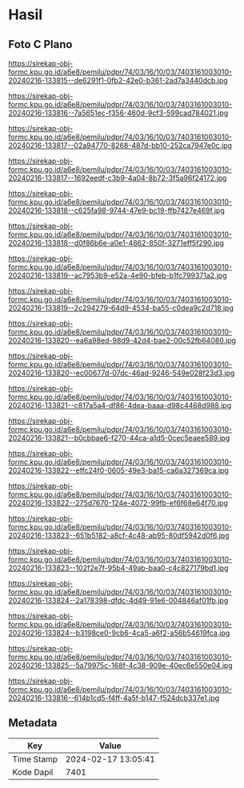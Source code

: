 # Hasil

## Foto C Plano

https://sirekap-obj-formc.kpu.go.id/a6e8/pemilu/pdpr/74/03/16/10/03/7403161003010-20240216-133815--de6291f1-0fb2-42e0-b361-2ad7a3440dcb.jpg

https://sirekap-obj-formc.kpu.go.id/a6e8/pemilu/pdpr/74/03/16/10/03/7403161003010-20240216-133816--7a5651ec-f356-460d-9cf3-599cad784021.jpg

https://sirekap-obj-formc.kpu.go.id/a6e8/pemilu/pdpr/74/03/16/10/03/7403161003010-20240216-133817--02a94770-8268-487d-bb10-252ca7947e0c.jpg

https://sirekap-obj-formc.kpu.go.id/a6e8/pemilu/pdpr/74/03/16/10/03/7403161003010-20240216-133817--1692eedf-c3b9-4a04-8b72-3f5a96f24172.jpg

https://sirekap-obj-formc.kpu.go.id/a6e8/pemilu/pdpr/74/03/16/10/03/7403161003010-20240216-133818--c625fa98-9744-47e9-bc19-ffb7427e469f.jpg

https://sirekap-obj-formc.kpu.go.id/a6e8/pemilu/pdpr/74/03/16/10/03/7403161003010-20240216-133818--d0f86b6e-a0e1-4862-850f-3271eff5f290.jpg

https://sirekap-obj-formc.kpu.go.id/a6e8/pemilu/pdpr/74/03/16/10/03/7403161003010-20240216-133819--ac7953b9-e52a-4e90-bfeb-b1fc799371a2.jpg

https://sirekap-obj-formc.kpu.go.id/a6e8/pemilu/pdpr/74/03/16/10/03/7403161003010-20240216-133819--2c294279-64d9-4534-ba55-c0dea9c2d718.jpg

https://sirekap-obj-formc.kpu.go.id/a6e8/pemilu/pdpr/74/03/16/10/03/7403161003010-20240216-133820--ea6a98ed-98d9-42d4-bae2-00c52fb64080.jpg

https://sirekap-obj-formc.kpu.go.id/a6e8/pemilu/pdpr/74/03/16/10/03/7403161003010-20240216-133820--ec00677d-07dc-46ad-9246-549e028f23d3.jpg

https://sirekap-obj-formc.kpu.go.id/a6e8/pemilu/pdpr/74/03/16/10/03/7403161003010-20240216-133821--c817a5a4-df86-4dea-baaa-d98c4468d988.jpg

https://sirekap-obj-formc.kpu.go.id/a6e8/pemilu/pdpr/74/03/16/10/03/7403161003010-20240216-133821--b0cbbae6-f270-44ca-a1d5-0cec5eaee589.jpg

https://sirekap-obj-formc.kpu.go.id/a6e8/pemilu/pdpr/74/03/16/10/03/7403161003010-20240216-133822--effc24f0-0605-49e3-ba15-ca6a327369ca.jpg

https://sirekap-obj-formc.kpu.go.id/a6e8/pemilu/pdpr/74/03/16/10/03/7403161003010-20240216-133822--275d7670-124e-4072-99fb-ef6f68e64f70.jpg

https://sirekap-obj-formc.kpu.go.id/a6e8/pemilu/pdpr/74/03/16/10/03/7403161003010-20240216-133823--651b5182-a8cf-4c48-ab95-80df5942d0f6.jpg

https://sirekap-obj-formc.kpu.go.id/a6e8/pemilu/pdpr/74/03/16/10/03/7403161003010-20240216-133823--102f2e7f-95b4-49ab-baa0-c4c827179bd1.jpg

https://sirekap-obj-formc.kpu.go.id/a6e8/pemilu/pdpr/74/03/16/10/03/7403161003010-20240216-133824--2a178398-dfdc-4d49-91e6-004846af01fb.jpg

https://sirekap-obj-formc.kpu.go.id/a6e8/pemilu/pdpr/74/03/16/10/03/7403161003010-20240216-133824--b3198ce0-9cb6-4ca5-a6f2-a56b54619fca.jpg

https://sirekap-obj-formc.kpu.go.id/a6e8/pemilu/pdpr/74/03/16/10/03/7403161003010-20240216-133825--5a79975c-168f-4c38-909e-40ec6e550e04.jpg

https://sirekap-obj-formc.kpu.go.id/a6e8/pemilu/pdpr/74/03/16/10/03/7403161003010-20240216-133816--614b1cd5-f4ff-4a5f-b147-f524dcb337e1.jpg


## Metadata

| Key        | Value               |
| ---------- | ------------------- |
| Time Stamp | 2024-02-17 13:05:41 |
| Kode Dapil | 7401                |



